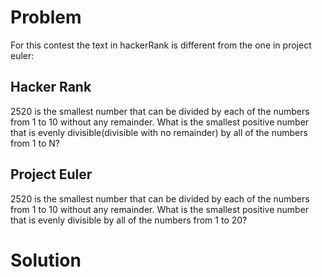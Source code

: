 # Problem
For this contest the text in hackerRank is different from the one in project euler:
## Hacker Rank
2520 is the smallest number that can be divided by each of the numbers from 1 to 10 without any remainder. 
What is the smallest positive number that is evenly divisible(divisible with no remainder) by all of the numbers from 1 to N?

## Project Euler
2520 is the smallest number that can be divided by each of the numbers from 1 to 10 without any remainder.
What is the smallest positive number that is evenly divisible by all of the numbers from 1 to 20?

# Solution
